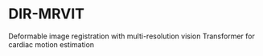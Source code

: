 # DIR-MRVIT

Deformable image registration with multi-resolution vision Transformer for cardiac motion estimation
